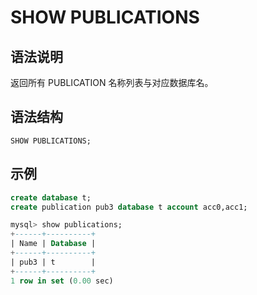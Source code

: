 # **SHOW PUBLICATIONS**

## **语法说明**

返回所有 PUBLICATION 名称列表与对应数据库名。


## **语法结构**

```
SHOW PUBLICATIONS;
```

## **示例**

```sql
create database t;
create publication pub3 database t account acc0,acc1;

mysql> show publications;
+------+----------+
| Name | Database |
+------+----------+
| pub3 | t        |
+------+----------+
1 row in set (0.00 sec)
```
